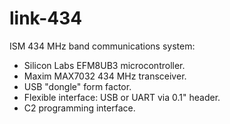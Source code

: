 # link-434

ISM 434 MHz band communications system:

 - Silicon Labs EFM8UB3 microcontroller.
 - Maxim MAX7032 434 MHz transceiver.
 - USB "dongle" form factor.
 - Flexible interface: USB or UART via 0.1" header.
 - C2 programming interface.
